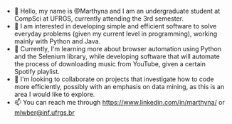 - 👋 Hello, my name is @Marthyna and I am an undergraduate student at CompSci at UFRGS, currently attending the 3rd semester.
- 👀 I am interested in developing simple and efficient software to solve everyday problems (given my current level in programming), working mainly with Python and Java.
- 🌱 Currently, I'm learning more about browser automation using Python and the Selenium library, while developing software that will automate the process of downloading music 
      from YouTube, given a certain Spotify playlist.
- 💞️ I'm looking to collaborate on projects that investigate how to code more efficiently, possibly with an emphasis on data mining, as this is an area I would like to explore.
- 📫 You can reach me through https://www.linkedin.com/in/marthyna/ or mlwber@inf.ufrgs.br 

<!---
Marthyna/Marthyna is a ✨ special ✨ repository because its `README.md` (this file) appears on your GitHub profile.
You can click the Preview link to take a look at your changes.
--->
